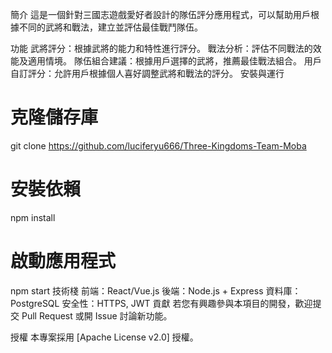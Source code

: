 簡介
這是一個針對三國志遊戲愛好者設計的隊伍評分應用程式，可以幫助用戶根據不同的武將和戰法，建立並評估最佳戰鬥隊伍。

功能
武將評分：根據武將的能力和特性進行評分。
戰法分析：評估不同戰法的效能及適用情境。
隊伍組合建議：根據用戶選擇的武將，推薦最佳戰法組合。
用戶自訂評分：允許用戶根據個人喜好調整武將和戰法的評分。
安裝與運行
# 克隆儲存庫
git clone https://github.com/luciferyu666/Three-Kingdoms-Team-Moba

# 安裝依賴
npm install

# 啟動應用程式
npm start
技術棧
前端：React/Vue.js
後端：Node.js + Express
資料庫：PostgreSQL
安全性：HTTPS, JWT
貢獻
若您有興趣參與本項目的開發，歡迎提交 Pull Request 或開 Issue 討論新功能。

授權
本專案採用 [Apache License v2.0] 授權。